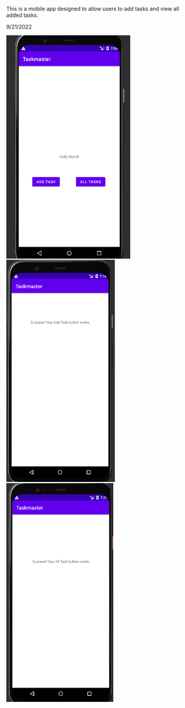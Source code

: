 This is a mobile app designed to allow users to add tasks and view all added tasks.

9/21/2022

![Home Page](Images/homescreen.png)
![Add Task](Images/addtask.png)
![All Task](Images/alltask.png)

